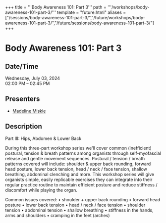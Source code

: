 +++
title = '''Body Awareness 101: Part 3'''
path = '''/workshops/body-awareness-101-part-3/'''
template = "future.html"
aliases = ["/sessions/body-awareness-101-part-3/","/future/workshops/body-awareness-101-part-3/","/future/sessions/body-awareness-101-part-3/"]
+++

<h1>Body Awareness 101: Part 3</h1>

<h2>Date/Time</h2>
<p>Wednesday, July 03, 2024<br>
02:00 PM – 02:45 PM</p>
<h2>Presenters</h2>
<ul>
<li><a href="/presenters/madeline-miskie/">Madeline Miskie</a></li>
</ul>
<h2>Description</h2>

Part III: Hips, Abdomen & Lower Back

During this three-part workshop series we'll cover common (inefficient) postural, tension & breath patterns among organists through self-myofascial release and gentle movement sequences.   Postural / tension / breath patterns covered will include: shoulder & upper back rounding, forward head posture, lower back tension, head / neck / face tension, shallow breathing, abdominal clenching and more.  This workshop series will give organists simple, easily replicable exercises they can integrate into their regular practice routine to maintain efficient posture and reduce stiffness / discomfort while playing the organ.

Common issues covered:
• shoulder + upper back rounding
• forward head posture
• lower back tension
• head / neck / face tension
• shoulder tension
• abdominal tension
• shallow breathing
• stiffness in the hands, arms and shoulders
• cramping in the feet (arches)


